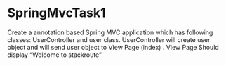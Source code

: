 # SpringMvcTask1


Create a annotation based Spring MVC application which has following classes: UserController and user class.
UserController will create user object and will send user object to View Page (index) .
View Page Should display “Welcome to stackroute”
